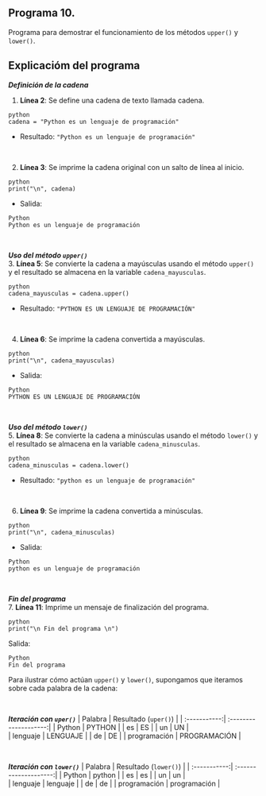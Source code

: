## Programa 10.
Programa para demostrar el funcionamiento de los métodos `upper()` y `lower()`.

## Explicacióm del programa
__*Definición de la cadena*__ <br/>
1. __Línea 2__: Se define una cadena de texto llamada cadena.
```
python
cadena = "Python es un lenguaje de programación"
```
* Resultado: `"Python es un lenguaje de programación"`

<br/>

2. __Línea 3__: Se imprime la cadena original con un salto de línea al inicio.
```
python
print("\n", cadena)
```
* Salida: 
```
Python
Python es un lenguaje de programación
```

<br/>

__*Uso del método `upper()`*__ <br/>
3. __Línea 5__: Se convierte la cadena a mayúsculas usando el método `upper()` y el resultado se almacena en la variable `cadena_mayusculas`.
```
python
cadena_mayusculas = cadena.upper()
```
* Resultado: `"PYTHON ES UN LENGUAJE DE PROGRAMACIÓN"`

<br/>

4. __Línea 6__: Se imprime la cadena convertida a mayúsculas.
```
python
print("\n", cadena_mayusculas)
```
* Salida:
```
Python
PYTHON ES UN LENGUAJE DE PROGRAMACIÓN
```

<br/>

__*Uso del método `lower()`*__  <br/>
5. __Línea 8__: Se convierte la cadena a minúsculas usando el método `lower()` y el resultado se almacena en la variable `cadena_minusculas`.
```
python
cadena_minusculas = cadena.lower()
```
* Resultado: `"python es un lenguaje de programación"`

<br/>

6. __Línea 9__: Se imprime la cadena convertida a minúsculas.
```
python
print("\n", cadena_minusculas)
```
* Salida:
```
Python
python es un lenguaje de programación
```

<br/>

__*Fin del programa*__ <br/>
7. __Línea 11__: Imprime un mensaje de finalización del programa.
```
python
print("\n Fin del programa \n")
```
Salida:
```
Python
Fin del programa
```
Para ilustrar cómo actúan `upper()` y `lower()`, supongamos que iteramos sobre cada palabra de la cadena:

<br/>

__*Iteración con `uper()`*__
| Palabra      | Resultado (`uper()`) | 
| :-----------:| :--------------------:| 
| Python       | PYTHON                | 
| es           | ES                    | 
| un           | UN                    |  
| lenguaje     | LENGUAJE              | 
| de           | DE                    | 
| programación | PROGRAMACIÓN          |

<br/>

__*Iteración con `lower()`*__
| Palabra      | Resultado (`lower()`) | 
| :-----------:| :--------------------:| 
| Python       | python                | 
| es           | es                    | 
| un           | un                    |  
| lenguaje     | lenguaje              | 
| de           | de                    | 
| programación | programación          |
